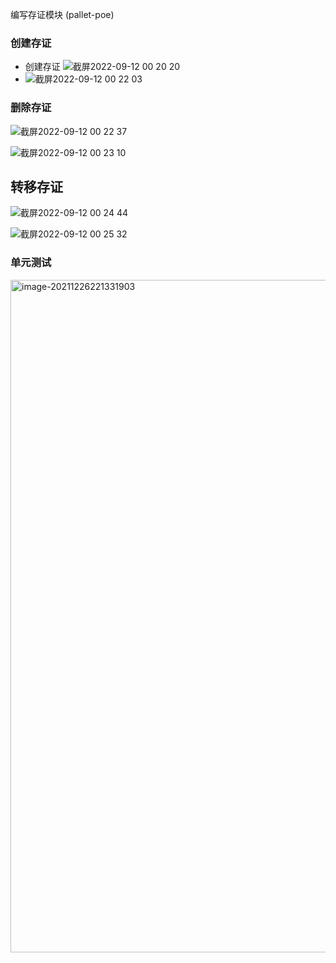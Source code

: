 编写存证模块 (pallet-poe)

### 创建存证

* 创建存证
![截屏2022-09-12 00 20 20](https://user-images.githubusercontent.com/87348540/189540321-d0c25787-e40f-4e1b-ab73-48dc0144258e.png)
* ![截屏2022-09-12 00 22 03](https://user-images.githubusercontent.com/87348540/189540198-a10e9505-3393-49c5-94ff-4727c2ca1812.png)


### 删除存证
![截屏2022-09-12 00 22 37](https://user-images.githubusercontent.com/87348540/189540231-26e42422-7c56-4dee-910c-c9c92c58c835.png)

![截屏2022-09-12 00 23 10](https://user-images.githubusercontent.com/87348540/189540258-df451d90-c6cc-4f7f-b788-bbe414fce122.png)


## 转移存证
![截屏2022-09-12 00 24 44](https://user-images.githubusercontent.com/87348540/189540282-519afc4d-f9b9-4784-9803-c36819f2c615.png)

![截屏2022-09-12 00 25 32](https://user-images.githubusercontent.com/87348540/189540302-73c5d382-7355-4281-a40a-1ac8716049c6.png)



### 单元测试
<img width="1076" alt="image-20211226221331903" src="https://user-images.githubusercontent.com/87348540/189540734-a6b4bfbb-113b-43e5-8734-3533104fb327.png">



